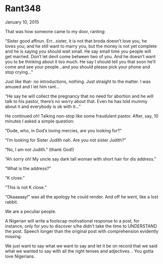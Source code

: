 # Rant348


January 10, 2015

That was how someone came to my door, ranting:

“Sister good affnun. Err…sister, it is not that broda doesn’t love you, he loves you; and he still want to marry you, but the money is not yet complete and he is saying you should wait small. He say small time you people will get married. Don’t let devil come between two of you. And he doesn’t want you to be thinking about it too much. He say I should tell you that soon he’ll come and see your people...and you should please pick your phone and stop crying..."

Just like that- no introductions, nothing. Just straight to the matter. I was amused and I let him rant…

“He say he will collect the pregnancy that no need for abortion and he will talk to his pastor, there’s no worry about that. Even he has told mummy about it and everybody is ok with it…”

He continued oh! Talking non-stop like some fraudulent pastor. After, say, 10 minutes I asked a simple question:

“Dude, who, in God’s loving mercies, are you looking for?”

“I’m looking for Sister Judith nah. Are you not sister Judith?”

“No, I am not Judith.” (thank God!)

“Ah sorry oh! My uncle say dark tall woman with short hair for dis address.”

“What is the address?” 

“K close.”

“This is not K close.”

“Okaaaaay!” was all the apology he could render. And off he went, like a lost rabbit.

We are a peculiar people.

A Nigerian will write a foolscap motivational response to a post, for instance, only for you to discover s/he didn’t take the time to UNDERSTAND the post. Speech longer than the original post with comprehension evidently missing. 

We just want to say what we want to say and let it be on record that we said what we wanted to say with all the right tenses and adjectives.
.
You gotta love Nigerians.